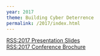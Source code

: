 ```yaml
---
year: 2017
theme: Building Cyber Deterrence
permalink: /2017/index.html
---
```


<div class="mt-5 text-center"><a class="btn btn-primary btn-lg" href="/2017/slides">RSS:2017 Presentation Slides</a></div>
<div class="mt-5 text-center"><a class="btn btn-primary btn-lg" href="/2018/RSS2017-Brochure.pdf">RSS:2017 Conference Brochure</a></div>